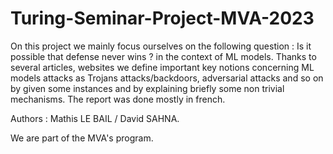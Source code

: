 # Turing-Seminar-Project-MVA-2023
On this project we mainly focus ourselves on the following question : Is it possible that defense never wins ? in the context of ML models. Thanks to several articles, websites we define important key notions concerning ML models attacks as Trojans attacks/backdoors, adversarial attacks and so on by given some instances and by explaining briefly some non trivial mechanisms.
The report was done mostly in french.

Authors : Mathis LE BAIL / David SAHNA.

We are part of the MVA's program.
